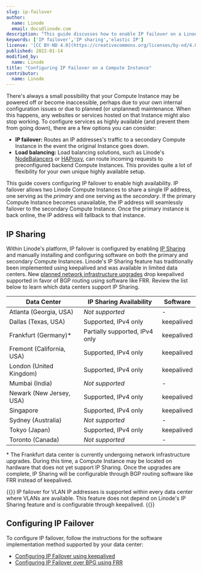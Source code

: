 ```yaml
---
slug: ip-failover
author:
  name: Linode
  email: docs@linode.com
description: "This guide discusses how to enable IP failover on a Linode Compute Instance through using our IP Sharing feature with software such as keepalived or FRR."
keywords: ['IP failover','IP sharing','elastic IP']
license: '[CC BY-ND 4.0](https://creativecommons.org/licenses/by-nd/4.0)'
published: 2022-01-14
modified_by:
  name: Linode
title: "Configuring IP Failover on a Compute Instance"
contributor:
  name: Linode
---
```


There's always a small possibility that your Compute Instance may be powered off or become inaccessible, perhaps due to your own internal configuration issues or due to planned (or unplanned) maintenance. When this happens, any websites or services hosted on that Instance might also stop working. To configure services as highly available (and prevent them from going down), there are a few options you can consider:

- **IP failover:** Routes an IP addresses's traffic to a secondary Compute Instance in the event the original Instance goes down.
- **Load balancing:** Load balancing solutions, such as Linode's [NodeBalancers](/docs/products/networking/nodebalancers/) or [HAProxy](https://www.linode.com/docs/guides/how-to-use-haproxy-for-load-balancing/), can route incoming requests to preconfigured backend Compute Instances. This provides quite a lot of flexibility for your own unique highly available setup.

This guide covers configuring IP failover to enable high availability. IP failover allows two Linode Compute Instances to share a single IP address, one serving as the *primary* and one serving as the *secondary*. If the primary Compute Instance becomes unavailable, the IP address will seamlessly failover to the secondary Compute Instance. Once the primary instance is back online, the IP address will fallback to that instance.

## IP Sharing

Within Linode's platform, IP failover is configured by enabling [IP Sharing](/docs/guides/managing-ip-addresses/#configuring-ip-sharing) and manually installing and configuring software on both the primary and secondary Compute Instances. Linode's IP Sharing feature has traditionally been implemented using keepalived and was available in limited data centers. New [planned network infrastructure upgrades](/docs/guides/network-infrastructure-upgrades/) drop keepalived supported in favor of BGP routing using software like FRR. Review the list below to learn which data centers support IP Sharing.

| Data Center | IP Sharing Availability | Software |
| -- | -- | -- |
| Atlanta (Georgia, USA) | *Not supported* | - |
| Dallas (Texas, USA) | Supported, IPv4 only | keepalived |
| Frankfurt (Germany)* | Partially supported, IPv4 only | keepalived |
| Fremont (California, USA) | Supported, IPv4 only | keepalived |
| London (United Kingdom) | Supported, IPv4 only | keepalived |
| Mumbai (India) |  *Not supported* | - |
| Newark (New Jersey, USA) | Supported, IPv4 only | keepalived |
| Singapore | Supported, IPv4 only | keepalived |
| Sydney (Australia) |  *Not supported* | - |
| Tokyo (Japan) | Supported, IPv4 only | keepalived |
| Toronto (Canada) |  *Not supported* | - |

\* The Frankfurt data center is currently undergoing network infrastructure upgrades. During this time, a Compute Instance may be located on hardware that does not yet support IP Sharing. Once the upgrades are complete, IP Sharing will be configurable through BGP routing software like FRR instead of keepalived.

{{<note>}}
IP failover for VLAN IP addresses is supported within every data center where VLANs are available. This feature does not depend on Linode's IP Sharing feature and is configurable through keepalived.
{{</note>}}

## Configuring IP Failover

To configure IP failover, follow the instructions for the software implementation method supported by your data center:

- [Configuring IP Failover using keepalived](/docs/guides/ip-failover-keepalived/)
- [Configuring IP Failover over BPG using FRR](/docs/guides/ip-failover-bgp-frr/)